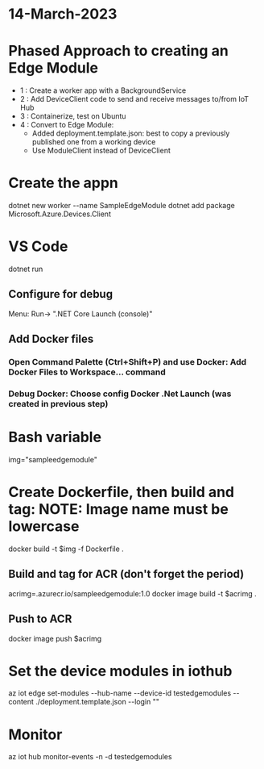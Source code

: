 # 14-March-2023
# Phased Approach to creating an Edge Module
 - 1 : Create a worker app with a BackgroundService 
 - 2 : Add DeviceClient code to send and receive messages to/from IoT Hub
 - 3 : Containerize, test on Ubuntu
 - 4 : Convert to Edge Module: 
   - Added deployment.template.json: best to copy a previously published one from a working device
   - Use ModuleClient instead of DeviceClient

# Create the appn
dotnet new worker --name SampleEdgeModule
dotnet add package Microsoft.Azure.Devices.Client

# VS Code
dotnet run

## Configure for debug
Menu: Run-> ".NET Core Launch (console)"

## Add Docker files
### Open Command Palette (Ctrl+Shift+P) and use Docker: Add Docker Files to Workspace... command
### Debug Docker: Choose config Docker .Net Launch (was created in previous step)

# Bash variable
img="sampleedgemodule"
# Create Dockerfile, then build and tag: NOTE: Image name must be lowercase
docker build -t $img -f Dockerfile .


## Build and tag for ACR (don't forget the period)
acrimg=<your acr name>.azurecr.io/sampleedgemodule:1.0
docker image build -t $acrimg .

## Push to ACR
docker image push $acrimg

# Set the device modules in iothub
az iot edge set-modules --hub-name <youriothubname> --device-id testedgemodules --content ./deployment.template.json --login "<iot hub connection string>"


# Monitor
az iot hub monitor-events -n <youriothubname> -d testedgemodules

